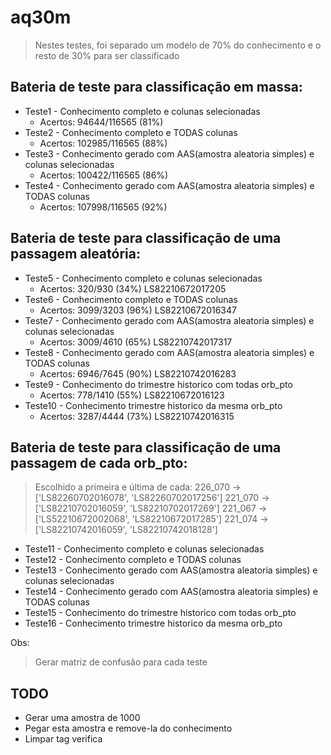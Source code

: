 # aq30m

> Nestes testes, foi separado um modelo de 70% do conhecimento e o resto de 30% para ser classificado

## Bateria de teste para classificação em massa:
- Teste1 - Conhecimento completo e colunas selecionadas
    - Acertos: 94644/116565 (81%)
- Teste2 - Conhecimento completo e TODAS colunas
    - Acertos: 102985/116565 (88%)
- Teste3 - Conhecimento gerado com AAS(amostra aleatoria simples) e colunas selecionadas
    -  Acertos: 100422/116565 (86%)
- Teste4 - Conhecimento gerado com AAS(amostra aleatoria simples) e TODAS colunas
    - Acertos: 107998/116565 (92%)

## Bateria de teste para classificação de uma passagem aleatória:
- Teste5 - Conhecimento completo e colunas selecionadas
    - Acertos: 320/930 (34%)
LS82210672017205
- Teste6 - Conhecimento completo e TODAS colunas
    - Acertos: 3099/3203 (96%)
LS82210672016347
- Teste7 - Conhecimento gerado com AAS(amostra aleatoria simples) e colunas selecionadas
    - Acertos: 3009/4610 (65%)
LS82210742017317
- Teste8 - Conhecimento gerado com AAS(amostra aleatoria simples) e TODAS colunas
    - Acertos: 6946/7645 (90%)
LS82210742016283
- Teste9 - Conhecimento do trimestre historico com todas orb_pto
    - Acertos: 778/1410 (55%)
LS82210672016123
- Teste10 - Conhecimento trimestre historico da mesma orb_pto
    - Acertos: 3287/4444 (73%)
    LS82210742016315
## Bateria de teste para classificação de uma passagem de cada orb_pto:
> Escolhido a primeira e última de cada:
> 226_070 -> ['LS82260702016078', 'LS82260702017256']
> 221_070 -> ['LS82210702016059', 'LS82210702017269']
> 221_067 -> ['LS52210672002068', 'LS82210672017285']
> 221_074 -> ['LS82210742016059', 'LS82210742018128']

- Teste11 - Conhecimento completo e colunas selecionadas
- Teste12 - Conhecimento completo e TODAS colunas
- Teste13 - Conhecimento gerado com AAS(amostra aleatoria simples) e colunas selecionadas
- Teste14 - Conhecimento gerado com AAS(amostra aleatoria simples) e TODAS colunas
- Teste15 - Conhecimento do trimestre historico com todas orb_pto
- Teste16 - Conhecimento trimestre historico da mesma orb_pto

Obs:
> Gerar matriz de confusão para cada teste

## TODO
- Gerar uma amostra de 1000
- Pegar esta amostra e remove-la do conhecimento
- Limpar tag verifica

